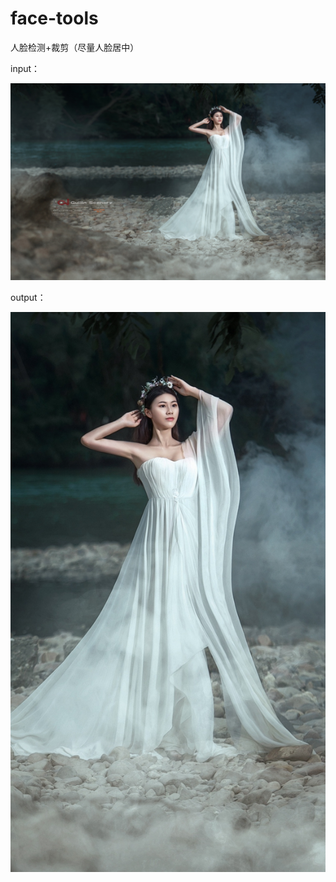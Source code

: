 # face-tools
人脸检测+裁剪（尽量人脸居中）

input：
<div align="center">
  <img src="https://github.com/wangdaodao129/face-tools/blob/master/data/input/1.jpg">
</div>

output：
<div align="center">
  <img src="https://github.com/wangdaodao129/face-tools/blob/master/data/output/1.jpg">
</div>
